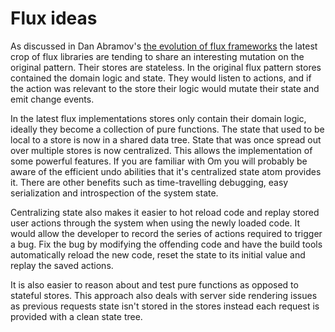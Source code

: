 # Flux ideas
As discussed in Dan Abramov's
[the evolution of flux frameworks](https://medium.com/@dan_abramov/the-evolution-of-flux-frameworks-6c16ad26bb31)
the latest crop of flux libraries are tending to share an interesting mutation on the original pattern. Their stores
are stateless. In the original flux pattern stores contained the domain logic and state. They would listen to actions,
and if the action was relevant to the store their logic would mutate their state and emit change events.

In the latest flux implementations stores only contain their domain logic, ideally they become a collection of pure
functions. The state that used to be local to a store is now in a shared data tree. State that was once spread out over
multiple stores is now centralized. This allows the implementation of some powerful features. If you are familiar with
Om you will probably be aware of the efficient undo abilities that it's centralized state atom provides it. There are
other benefits such as time-travelling debugging, easy serialization and introspection of the system state.

Centralizing state also makes it easier to hot reload code and replay stored user actions through the system when using
the newly loaded code. It would allow the developer to record the series of actions required to trigger a bug. Fix the
bug by modifying the offending code and have the build tools automatically reload the new code, reset the state to its
initial value and replay the saved actions.

It is also easier to reason about and test pure functions as opposed to stateful stores. This approach also deals with
server side rendering issues as previous requests state isn't stored in the stores instead each request is provided
with a clean state tree.
